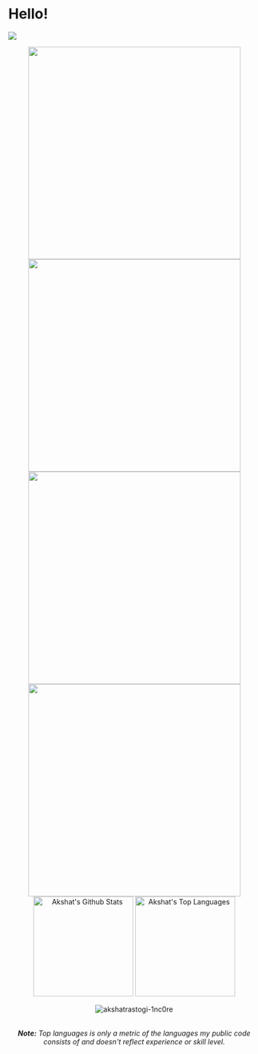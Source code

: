 # Hello!

![](http://github-profile-summary-cards.vercel.app/api/cards/profile-details?username=Trafalgar99&theme=moonlight)

<center   float="left">
    <img  src="http://github-profile-summary-cards.vercel.app/api/cards/repos-per-language?username=Trafalgar99&theme=moonlight" width=425><img   src="http://github-profile-summary-cards.vercel.app/api/cards/most-commit-language?username=Trafalgar99&theme=moonlight" width=425>
    <br/><img src="http://github-profile-summary-cards.vercel.app/api/cards/stats?username=Trafalgar99&theme=moonlight" width=425><img src="http://github-profile-summary-cards.vercel.app/api/cards/productive-time?username=Trafalgar99&theme=moonlight&utcOffset=8" width=425>
</center>


<div>
    <div align="center">
    <a href="#"><img alt="Akshat's Github Stats" src="https://github-readme-stats.vercel.app/api?username=AkshatRastogi-1nC0re&show_icons=true&include_all_commits=true&count_private=true&theme=react&hide_border=true&bg_color=0D1117&title_color=5ce1e6&icon_color=5ce1e6" height="200"/></a>
    <a href="#"><img alt="Akshat's Top Languages" src="https://github-readme-stats.vercel.app/api/top-langs/?username=AkshatRastogi-1nC0re&langs_count=10&layout=compact&theme=react&hide_border=true&bg_color=0D1117&title_color=5ce1e6&icon_color=5ce1e6" height="200"/></a>
   <p align="center"> <img src="https://komarev.com/ghpvc/?username=akshatrastogi-1nc0re&label=Profile%20views&color=0e75b6&style=flat" alt="akshatrastogi-1nc0re" /> </p>
    <br/>
    <i><b>Note:</b> Top languages is only a metric of the languages my public code consists of and doesn't reflect experience or skill level.</i>
  </div>
</div>
